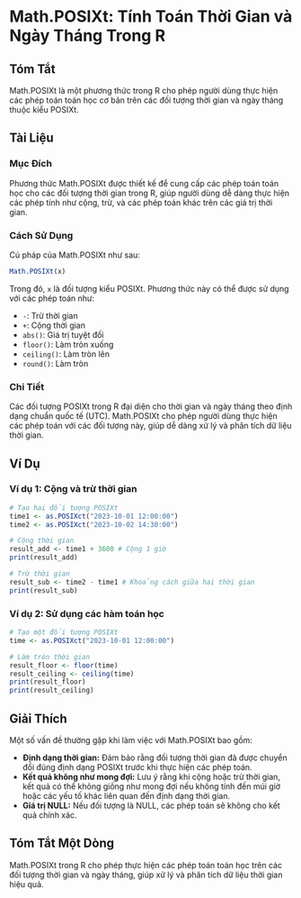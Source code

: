<!--
Meta Description: # Math.POSIXt: Tính Toán Thời Gian và Ngày Tháng Trong R ## Tóm Tắt Math.POSIXt là một phương thức trong R cho phép người dùng thực hiện các phép toán...
Meta Keywords: thời, gian, các, posixt, toán
-->

# Math.POSIXt: Tính Toán Thời Gian và Ngày Tháng Trong R

## Tóm Tắt
Math.POSIXt là một phương thức trong R cho phép người dùng thực hiện các phép toán toán học cơ bản trên các đối tượng thời gian và ngày tháng thuộc kiểu POSIXt.

## Tài Liệu
### Mục Đích
Phương thức Math.POSIXt được thiết kế để cung cấp các phép toán toán học cho các đối tượng thời gian trong R, giúp người dùng dễ dàng thực hiện các phép tính như cộng, trừ, và các phép toán khác trên các giá trị thời gian.

### Cách Sử Dụng
Cú pháp của Math.POSIXt như sau:
```R
Math.POSIXt(x)
```
Trong đó, `x` là đối tượng kiểu POSIXt. Phương thức này có thể được sử dụng với các phép toán như:

- `-`: Trừ thời gian
- `+`: Cộng thời gian
- `abs()`: Giá trị tuyệt đối
- `floor()`: Làm tròn xuống
- `ceiling()`: Làm tròn lên
- `round()`: Làm tròn

### Chi Tiết
Các đối tượng POSIXt trong R đại diện cho thời gian và ngày tháng theo định dạng chuẩn quốc tế (UTC). Math.POSIXt cho phép người dùng thực hiện các phép toán với các đối tượng này, giúp dễ dàng xử lý và phân tích dữ liệu thời gian.

## Ví Dụ
### Ví dụ 1: Cộng và trừ thời gian
```R
# Tạo hai đối tượng POSIXt
time1 <- as.POSIXct("2023-10-01 12:00:00")
time2 <- as.POSIXct("2023-10-02 14:30:00")

# Cộng thời gian
result_add <- time1 + 3600 # Cộng 1 giờ
print(result_add)

# Trừ thời gian
result_sub <- time2 - time1 # Khoảng cách giữa hai thời gian
print(result_sub)
```

### Ví dụ 2: Sử dụng các hàm toán học
```R
# Tạo một đối tượng POSIXt
time <- as.POSIXct("2023-10-01 12:00:00")

# Làm tròn thời gian
result_floor <- floor(time)
result_ceiling <- ceiling(time)
print(result_floor)
print(result_ceiling)
```

## Giải Thích
Một số vấn đề thường gặp khi làm việc với Math.POSIXt bao gồm:

- **Định dạng thời gian:** Đảm bảo rằng đối tượng thời gian đã được chuyển đổi đúng định dạng POSIXt trước khi thực hiện các phép toán.
- **Kết quả không như mong đợi:** Lưu ý rằng khi cộng hoặc trừ thời gian, kết quả có thể không giống như mong đợi nếu không tính đến múi giờ hoặc các yếu tố khác liên quan đến định dạng thời gian.
- **Giá trị NULL:** Nếu đối tượng là NULL, các phép toán sẽ không cho kết quả chính xác.

## Tóm Tắt Một Dòng
Math.POSIXt trong R cho phép thực hiện các phép toán toán học trên các đối tượng thời gian và ngày tháng, giúp xử lý và phân tích dữ liệu thời gian hiệu quả.